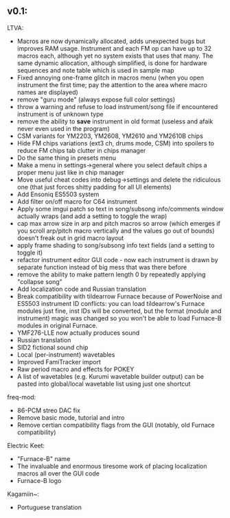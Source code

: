 ## v0.1:
LTVA:
- Macros are now dynamically allocated, adds unexpected bugs but improves RAM usage. Instrument and each FM op can have up to 32 macros each, although yet no system exists that uses that many. The same dynamic allocation, although simplified, is done for hardware sequences and note table which is used in sample map
- Fixed annoying one-frame glitch in macros menu (when you open instrument the first time; pay the attention to the area where macro names are displayed)
- remove "guru mode" (always expose full color settings)
- throw a warning and refuse to load instrument/song file if encountered instrument is of unknown type
- remove the ability to **save** instrument in old format (useless and afaik never even used in the program)
- CSM variants for YM2203, YM2608, YM2610 and YM2610B chips
- Hide FM chips variations (ext3 ch, drums mode, CSM) into spoilers to reduce FM chips tab clutter in chips manager
- Do the same thing in presets menu
- Make a menu in settings->general where you select default chips a proper menu just like in chip manager
- Move useful cheat codes into debug->settings and delete the ridiculous one (that just forces shitty padding for all UI elements)
- Add Ensoniq ES5503 system
- Add filter on/off macro for C64 instrument
- Apply some imgui patch so text in song/subsong info/comments window actually wraps (and add a setting to toggle the wrap)
- cap max arrow size in arp and pitch macros so arrow (which emerges if you scroll arp/pitch macro vertically and the values go out of bounds) doesn't freak out in grid macro layout
- apply frame shading to song/subsong info text fields (and a setting to toggle it)
- refactor instrument editor GUI code - now each instrument is drawn by separate function instead of big mess that was there before
- remove the ability to make pattern length 0 by repeatedly applying "collapse song"
- Add localization code and Russian translation
- Break compatibility with tildearrow Furnace because of PowerNoise and ES5503 instrument ID conflicts: you can load tildearrow's Furnace modules just fine, inst IDs will be converted, but the format (module and instrument) magic was changed so you won't be able to load Furnace-B modules in original Furnace.
- YMF276-LLE now actually produces sound
- Russian translation
- SID2 fictional sound chip
- Local (per-instrument) wavetables
- Improved FamiTracker import
- Raw period macro and effects for POKEY
- A list of wavetables (e.g. Kurumi wavetable builder output) can be pasted into global/local wavetable list using just one shortcut

freq-mod:
- 86-PCM streo DAC fix
- Remove basic mode, tutorial and intro
- Remove certian compatibility flags from the GUI (notably, old Furnace compatibility)

Electric Keet:
- "Furnace-B" name
- The invaluable and enormous tiresome work of placing localization macros all over the GUI code
- Furnace-B logo

Kagamiin~:
- Portuguese translation
